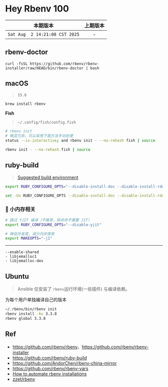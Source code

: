 # Hey Rbenv 100

|本期版本|上期版本
|:---:|:---:
`Sat Aug  2 14:21:08 CST 2025` | -


## rbenv-doctor

```
curl -fsSL https://github.com/rbenv/rbenv-installer/raw/HEAD/bin/rbenv-doctor | bash
```

## macOS

> `15.6`

```bash
brew install rbenv
```

**Fish**

> `~/.config/fish/config.fish`

```bash
# rbenv init
# 略显冗余，可以采用下面方法手动处理
status --is-interactive; and rbenv init - --no-rehash fish | source

rbenv init - --no-rehash fish | source
```



## ruby-build

> [Suggested build environment](https://github.com/rbenv/ruby-build/wiki#suggested-build-environment)

```bash
export RUBY_CONFIGURE_OPTS="--disable-install-doc --disable-install-rdoc"
```


```bash
set -Ux RUBY_CONFIGURE_OPTS --disable-install-doc --disable-install-rdoc 
```



### 🧨 小内存相关

```bash
# 跳过 YJIT 编译（不推荐，除非你不需要 JIT）
export RUBY_CONFIGURE_OPTS="--disable-yjit"

# 降低并发度，减少内存使用
export MAKEOPTS="-j1"
```

---

```
--enable-shared
- libjemalloc1
- libjemalloc-dev
```



## Ubuntu

> Ansible 仅安装了  `rbenv`运行环境(一些插件) 与编译依赖。

为每个用户单独编译自己的版本

```bash
~/.rbenv/bin/rbenv init
rbenv install -kv 3.3.8
rbenv global 3.3.8
```





## Ref

* <https://github.com/rbenv/rbenv>、<https://github.com/rbenv/rbenv-installer>
* <https://github.com/rbenv/ruby-build>
* <https://github.com/AndorChen/rbenv-china-mirror>
* <https://github.com/rbenv/rbenv-vars>
* [How to automate rbenv installations](https://relativkreativ.at/articles/how-to-automate-rbenv-installations)
* [zzet/rbenv](https://github.com/zzet/rbenv)